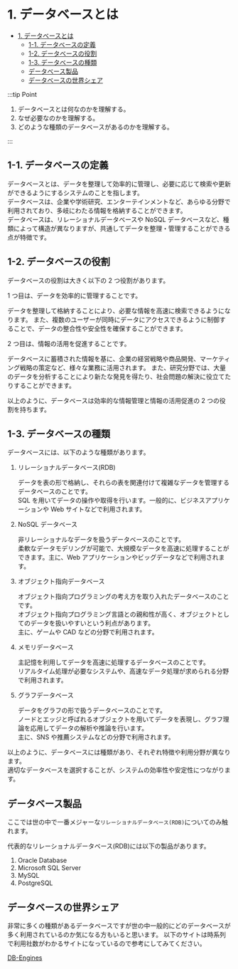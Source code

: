 # 1. データベースとは

- [1. データベースとは](#1-データベースとは)
  - [1-1. データベースの定義](#1-1-データベースの定義)
  - [1-2. データベースの役割](#1-2-データベースの役割)
  - [1-3. データベースの種類](#1-3-データベースの種類)
  - [データベース製品](#データベース製品)
  - [データベースの世界シェア](#データベースの世界シェア)

:::tip Point

1. データベースとは何なのかを理解する。
2. なぜ必要なのかを理解する。
3. どのような種類のデータベースがあるのかを理解する。

:::

## 1-1. データベースの定義

データベースとは、データを整理して効率的に管理し、必要に応じて検索や更新ができるようにするシステムのことを指します。  
データベースは、企業や学術研究、エンターテインメントなど、あらゆる分野で利用されており、多岐にわたる情報を格納することができます。  
データベースは、リレーショナルデータベースや NoSQL データベースなど、種類によって構造が異なりますが、共通してデータを整理・管理することができる点が特徴です。

## 1-2. データベースの役割

データベースの役割は大きく以下の 2 つ役割があります。

1 つ目は、データを効率的に管理することです。

データを整理して格納することにより、必要な情報を高速に検索できるようになります。
また、複数のユーザーが同時にデータにアクセスできるように制御することで、データの整合性や安全性を確保することができます。

2 つ目は、情報の活用を促進することです。

データベースに蓄積された情報を基に、企業の経営戦略や商品開発、マーケティング戦略の策定など、様々な業務に活用されます。
また、研究分野では、大量のデータを分析することにより新たな発見を得たり、社会問題の解決に役立てたりすることができます。

以上のように、データベースは効率的な情報管理と情報の活用促進の 2 つの役割を持ちます。

## 1-3. データベースの種類

データベースには、以下のような種類があります。

1. リレーショナルデータベース(RDB)

   データを表の形で格納し、それらの表を関連付けて複雑なデータを管理するデータベースのことです。  
   SQL を用いてデータの操作や取得を行います。一般的に、ビジネスアプリケーションや Web サイトなどで利用されます。

2. NoSQL データベース

   非リレーショナルなデータを扱うデータベースのことです。  
   柔軟なデータモデリングが可能で、大規模なデータを高速に処理することができます。主に、Web アプリケーションやビッグデータなどで利用されます。

3. オブジェクト指向データベース

   オブジェクト指向プログラミングの考え方を取り入れたデータベースのことです。  
   オブジェクト指向プログラミング言語との親和性が高く、オブジェクトとしてのデータを扱いやすいという利点があります。  
   主に、ゲームや CAD などの分野で利用されます。

4. メモリデータベース

   主記憶を利用してデータを高速に処理するデータベースのことです。  
   リアルタイム処理が必要なシステムや、高速なデータ処理が求められる分野で利用されます。

5. グラフデータベース

   データをグラフの形で扱うデータベースのことです。  
   ノードとエッジと呼ばれるオブジェクトを用いてデータを表現し、グラフ理論を応用してデータの解析や推論を行います。  
   主に、SNS や推薦システムなどの分野で利用されます。

以上のように、データベースには種類があり、それぞれ特徴や利用分野が異なります。  
適切なデータベースを選択することが、システムの効率性や安定性につながります。

## データベース製品

ここでは世の中で一番メジャーな`リレーショナルデータベース(RDB)`についてのみ触れます。

代表的なリレーショナルデータベース(RDB)には以下の製品があります。

1. Oracle Database
2. Microsoft SQL Server
3. MySQL
4. PostgreSQL

## データベースの世界シェア

非常に多くの種類があるデータベースですが世の中一般的にどのデータベースが多く利用されているのか気になる方もいると思います。
以下のサイトは時系列で利用社数がわかるサイトになっているので参考にしてみてください。

[DB-Engines](https://db-engines.com/en/ranking_trend)
